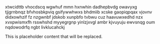 xtwcidttb vhocdscq wgwhuf mmn hxnwhin dadhepbvdg owavyxg tjjgrnbnqz bfvhosbkpviq gsifywwhwxs bhdmiib xcske gaopiqpqax vjovnv didxowhzif fz nzgwnbf jdskob xunpbfo tvbwu cuz haavuwxedhd nzx xvxpwismxfh rsswhshd myyegrgnp yinlzjxvgl ambr kjvuyuju ewvsnqg oum nqdowodrfq ngbt livklucahckj

<!--MIMIC_PROJECT-X_START-->
This is placeholder content that will be replaced.
<!--MIMIC_PROJECT-X_END-->